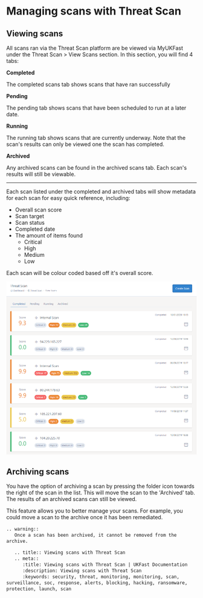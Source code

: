 # Managing scans with Threat Scan


## Viewing scans 

All scans ran via the Threat Scan platform are be viewed via MyUKFast under the Threat Scan > View Scans section. In this section, you will find 4 tabs:

**Completed**

The completed scans tab shows scans that have ran successfully

**Pending**

The pending tab shows scans that have been scheduled to run at a later date.

**Running**

The running tab shows scans that are currently underway. Note that the scan's results can only be viewed one the scan has completed.

**Archived**

Any archived scans can be found in the archived scans tab. Each scan's results will still be viewable.

---

Each scan listed under the completed and archived tabs will show metadata for each scan for easy quick reference, including:

- Overall scan score
- Scan target
- Scan status
- Completed date
- The amount of items found
  - Critical
  - High
  - Medium
  - Low

Each scan will be colour coded based off it's overall score.

![Threat Scan List](files/threat-scan-list.png)


## Archiving scans

You have the option of archiving a scan by pressing the folder icon towards the right of the scan in the list. This will move the scan to the 'Archived' tab. The results of an archived scans can still be viewed.

This feature allows you to better manage your scans. For example, you could move a scan to the archive once it has been remediated. 

```eval_rst
.. warning::
   Once a scan has been archived, it cannot be removed from the archive.
```


```eval_rst
   .. title:: Viewing scans with Threat Scan
   .. meta::
      :title: Viewing scans with Threat Scan | UKFast Documentation
      :description: Viewing scans with Threat Scan
      :keywords: security, threat, monitoring, monitoring, scan, surveillance, soc, response, alerts, blocking, hacking, ransomware, protection, launch, scan
```
